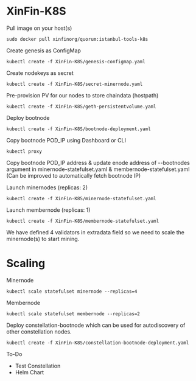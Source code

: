 # XinFin-K8S

Pull  image on your host(s)
```
sudo docker pull xinfinorg/quorum:istanbul-tools-k8s
```

Create genesis as ConfigMap
```
kubectl create -f XinFin-K8S/genesis-configmap.yaml
```

Create nodekeys as secret
```
kubectl create -f XinFin-K8S/secret-minernode.yaml
```

Pre-provision PV for our nodes to store chaindata (hostpath)
```
kubectl create -f XinFin-K8S/geth-persistentvolume.yaml
```

Deploy bootnode
```
kubectl create -f XinFin-K8S/bootnode-deployment.yaml
```
Copy bootnode POD_IP using Dashboard or CLI

```
kubectl proxy
```

Copy bootnode POD_IP address & update enode address of --bootnodes argument in minernode-statefulset.yaml & membernode-statefulset.yaml (Can be improved to automatically fetch bootnode IP)

Launch minernodes (replicas: 2)
```
kubectl create -f XinFin-K8S/minernode-statefulset.yaml
```

Launch membernode (replicas: 1)

```
kubectl create -f XinFin-K8S/membernode-statefulset.yaml
```

We have defined 4 validators in extradata field so we need to scale the minernode(s) to start mining.


# Scaling 
Minernode
```
kubectl scale statefulset minernode --replicas=4
```
Membernode
```
kubectl scale statefulset membernode --replicas=2
```

Deploy constellation-bootnode which can be used for autodiscovery of other constellation nodes.
```
kubectl create -f XinFin-K8S/constellation-bootnode-deployment.yaml
```

To-Do
- Test Constellation 
- Helm Chart

